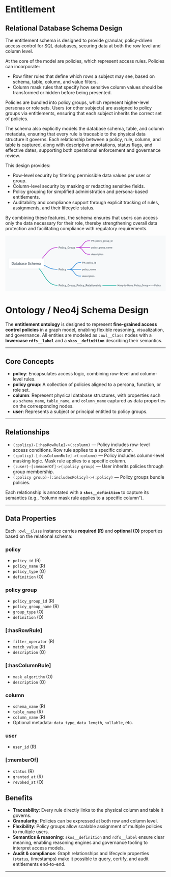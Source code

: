 # Entitlement 

## Relational Database Schema Design

The entitlement schema is designed to provide granular, policy-driven access control for SQL databases, securing data at both the row level and column level.

At the core of the model are policies, which represent access rules. Policies can incorporate:
*   Row filter rules that define which rows a subject may see, based on schema, table, column, and value filters.
*   Column mask rules that specify how sensitive column values should be transformed or hidden before being presented.

Policies are bundled into policy groups, which represent higher-level personas or role sets. Users (or other subjects) are assigned to policy groups via entitlements, ensuring that each subject inherits the correct set of policies.

The schema also explicitly models the database schema, table, and column metadata, ensuring that every rule is traceable to the physical data structure it governs. Each relationship between a policy, rule, column, and table is captured, along with descriptive annotations, status flags, and effective dates, supporting both operational enforcement and governance review.

This design provides:
* 	Row-level security by filtering permissible data values per user or group.
* 	Column-level security by masking or redacting sensitive fields.
* 	Policy grouping for simplified administration and persona-based entitlements.
* 	Auditability and compliance support through explicit tracking of rules, assignments, and their lifecycle status.

By combining these features, the schema ensures that users can access only the data necessary for their role, thereby strengthening overall data protection and facilitating compliance with regulatory requirements.

![policy-group-relationship.png](resource%2Fpolicy-group-relationship.png)

# Ontology / Neo4j Schema Design

The **entitlement ontology** is designed to represent **fine-grained access control policies** in a graph model, enabling flexible reasoning, visualization, and governance. All entities are modeled as `:owl__Class` nodes with a **lowercase `rdfs__label`** and a **`skos__definition`** describing their semantics.  

---

## Core Concepts

- **policy**: Encapsulates access logic, combining row-level and column-level rules.  
- **policy group**: A collection of policies aligned to a persona, function, or role set.
- **column**: Represent physical database structures, with properties such as `schema_name`, `table_name`, and `column_name` captured as data properties on the corresponding nodes.  
- **user**: Represents a subject or principal entitled to policy groups.

---

## Relationships

- `(:policy)-[:hasRowRule]->(:column)` — Policy includes row-level access conditions. Row rule applies to a specific column.  
- `(:policy)-[:hasColumnRule]->(:column)` — Policy includes column-level masking logic. Mask rule applies to a specific column.
- `(:user)-[:memberOf]->(:policy group)` — User inherits policies through group membership.  
- `(:policy group)-[:includesPolicy]->(:policy)` — Policy groups bundle policies.

Each relationship is annotated with a **`skos__definition`** to capture its semantics (e.g., “column mask rule applies to a specific column”).  

---

## Data Properties

Each `:owl__Class` instance carries **required (R)** and **optional (O)** properties based on the relational schema:  

### policy
- `policy_id` (R)  
- `policy_name` (R)  
- `policy_type` (O)  
- `definition` (O)  

### policy group
- `policy_group_id` (R)  
- `policy_group_name` (R)  
- `group_type` (O)  
- `definition` (O)  

### [:hasRowRule]
- `filter_operator` (R)  
- `match_value` (R)  
- `description` (O)  

### [:hasColumnRule]
- `mask_algorithm` (O)  
- `description` (O)  


### column
- `schema_name` (R)  
- `table_name` (R)  
- `column_name` (R)  
- Optional metadata: `data_type`, `data_length`, `nullable`, etc.  

### user
- `user_id` (R)  


### [:memberOf]
- `status` (R)  
- `granted_at` (R)  
- `revoked_at` (O)  

## Benefits

- **Traceability**: Every rule directly links to the physical column and table it governs.  
- **Granularity**: Policies can be expressed at both row and column level.  
- **Flexibility**: Policy groups allow scalable assignment of multiple policies to multiple users.  
- **Semantics & reasoning**: `skos__definition` and `rdfs__label` ensure clear meaning, enabling reasoning engines and governance tooling to interpret access models.  
- **Audit & compliance**: Graph relationships and lifecycle properties (`status`, timestamps) make it possible to query, certify, and audit entitlements end-to-end.  

---
